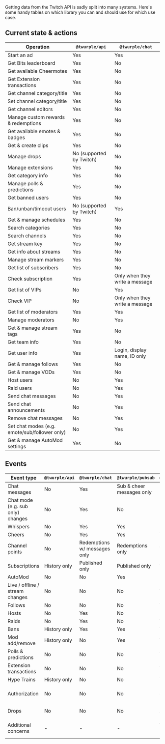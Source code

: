 Getting data from the Twitch API is sadly split into many systems. Here's some handy tables on which library you can and should use for which use case.

## Current state & actions

| Operation                                     | `@twurple/api`           | `@twurple/chat`                |
|-----------------------------------------------|--------------------------|--------------------------------|
| Start an ad                                   | Yes                      | Yes                            |
| Get Bits leaderboard                          | Yes                      | No                             |
| Get available Cheermotes                      | Yes                      | No                             |
| Get Extension transactions                    | Yes                      | No                             |
| Get channel category/title                    | Yes                      | No                             |
| Set channel category/title                    | Yes                      | No                             |
| Get channel editors                           | Yes                      | No                             |
| Manage custom rewards & redemptions           | Yes                      | No                             |
| Get available emotes & badges                 | Yes                      | No                             |
| Get & create clips                            | Yes                      | No                             |
| Manage drops                                  | No (supported by Twitch) | No                             |
| Manage extensions                             | Yes                      | No                             |
| Get category info                             | Yes                      | No                             |
| Manage polls & predictions                    | Yes                      | No                             |
| Get banned users                              | Yes                      | No                             |
| Ban/unban/timeout users                       | No (supported by Twitch) | Yes                            |
| Get & manage schedules                        | Yes                      | No                             |
| Search categories                             | Yes                      | No                             |
| Search channels                               | Yes                      | No                             |
| Get stream key                                | Yes                      | No                             |
| Get info about streams                        | Yes                      | No                             |
| Manage stream markers                         | Yes                      | No                             |
| Get list of subscribers                       | Yes                      | No                             |
| Check subscription                            | Yes                      | Only when they write a message |
| Get list of VIPs                              | No                       | Yes                            |
| Check VIP                                     | No                       | Only when they write a message |
| Get list of moderators                        | Yes                      | Yes                            |
| Manage moderators                             | No                       | Yes                            |
| Get & manage stream tags                      | Yes                      | No                             |
| Get team info                                 | Yes                      | No                             |
| Get user info                                 | Yes                      | Login, display name, ID only   |
| Get & manage follows                          | Yes                      | No                             |
| Get & manage VODs                             | Yes                      | No                             |
| Host users                                    | No                       | Yes                            |
| Raid users                                    | No                       | Yes                            |
| Send chat messages                            | No                       | Yes                            |
| Send chat announcements                       | No                       | Yes                            |
| Remove chat messages                          | No                       | Yes                            |
| Set chat modes (e.g. emote/sub/follower only) | No                       | Yes                            |
| Get & manage AutoMod settings                 | Yes                      | No                             |

## Events

| Event type                        | `@twurple/api` | `@twurple/chat`              | `@twurple/pubsub`         | `@twurple/eventsub`                            |
|-----------------------------------|----------------|------------------------------|---------------------------|------------------------------------------------|
| Chat messages                     | No             | Yes                          | Sub & cheer messages only | Sub & cheer messages only                      |
| Chat mode (e.g. sub only) changes | No             | Yes                          | No                        | No                                             |
| Whispers                          | No             | Yes                          | Yes                       | No                                             |
| Cheers                            | No             | Yes                          | Yes                       | Yes                                            |
| Channel points                    | No             | Redemptions w/ messages only | Redemptions only          | Yes                                            |
| Subscriptions                     | History only   | Published only               | Published only            | Yes                                            |
| AutoMod                           | No             | No                           | Yes                       | No                                             |
| Live / offline / stream changes   | No             | No                           | No                        | Yes                                            |
| Follows                           | No             | No                           | No                        | Yes                                            |
| Hosts                             | No             | Yes                          | No                        | No                                             |
| Raids                             | No             | Yes                          | No                        | Yes                                            |
| Bans                              | History only   | Yes                          | Yes                       | Yes                                            |
| Mod add/remove                    | History only   | No                           | Yes                       | Yes                                            |
| Polls & predictions               | No             | No                           | No                        | Yes                                            |
| Extension transactions            | No             | No                           | No                        | Yes                                            |
| Hype Trains                       | History only   | No                           | No                        | Yes                                            |
| Authorization                     | No             | No                           | No                        | Partial (WIP, more events supported by Twitch) |
| Drops                             | No             | No                           | No                        | No (supported by Twitch)                       |
| Additional concerns               | -              | -                            | -                         | As of now, must have a public server           | 
